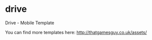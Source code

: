 # drive
Drive - Mobile Template

You can find more templates here: http://thatgamesguy.co.uk/assets/
